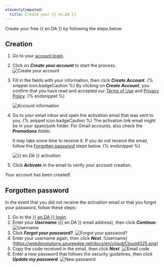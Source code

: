 ```yaml
---
eleventyComputed:
  title: Create your {{ en.DA }}
---
```

Create your free {{ en.DA }} by following the steps below.

## Creation
1. Go to your [account login](https://portal.devolutions.com/).
1. Click on ***Create your account*** to start the process.
![Create your account](https://webdevolutions.azureedge.net/docs/en/cloud/Cloud4014.png)
1. Fill in the fields with your information, then click ***Create Account***.
   {% snippet icon.badgeCaution %}
   By clicking on ***Create Account***, you confirm that you have read and accepted our [Terms of Use](https://devolutions.net/legal/online-services-terms) and [Privacy Policy](https://devolutions.net/legal).
   {% endsnippet %}

   ![Account information](https://webdevolutions.azureedge.net/docs/en/cloud/Cloud4015.png)

4. Go to your email inbox and open the activation email that was sent to you.
   {% snippet icon.badgeCaution %}
   The activation link email might be in your spam/junk folder. For Gmail accounts, also check the ***Promotions*** folder.

   It may take some time to receive it. If you do not receive the email, follow the <a href="#forgotten-password">Forgotten password</a> steps below.
   {% endsnippet %}

   ![{{ en.DA }} activation](https://webdevolutions.azureedge.net/docs/en/cloud/Cloud4023.png)

5. Click ***Activate*** in the email to verify your account creation.

Your account has been created!

## Forgotten password <a name="forgotten-password"></a>

In the event that you did not receive the activation email or that you forgot your password, follow these steps:

1. Go to the [{{ en.DA }} login](https://portal.devolutions.com/).
1. Enter your ***Username*** ({{ en.DA }} email address), then click ***Continue***.
![Username](https://webdevolutions.azureedge.net/docs/en/cloud/Cloud4001.png)
1. Click ***Forgot your password?***.
![Forgot your password?](https://webdevolutions.azureedge.net/docs/en/cloud/Cloud4024.png)
1. Enter your username again, then click ***Next***.
!Username](https://webdevolutions.azureedge.net/docs/en/cloud/Cloud4025.png)
1. Copy the code received in the email, then click ***Next***.
![Email code](https://webdevolutions.azureedge.net/docs/en/cloud/Cloud4026.png)
1. Enter a new password that follows the security guidelines, then click ***Update my password***.
![New password](https://webdevolutions.azureedge.net/docs/en/cloud/Cloud4027.png)
